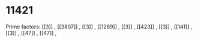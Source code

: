 # 11421

Prime factors: [[3]] , [[3807]] , [[3]] , [[1269]] , [[3]] , [[423]] , [[3]] , [[141]] , [[3]] , [[47]] , [[47]] , 